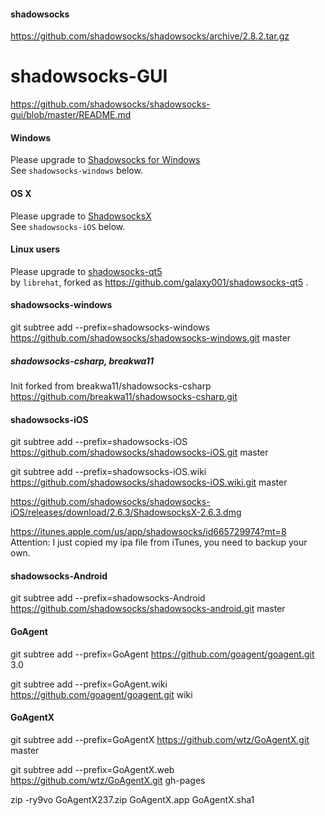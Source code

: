 #### shadowsocks

https://github.com/shadowsocks/shadowsocks/archive/2.8.2.tar.gz

shadowsocks-GUI
===============

https://github.com/shadowsocks/shadowsocks-gui/blob/master/README.md

#### Windows

Please upgrade to [Shadowsocks for Windows](https://github.com/clowwindy/shadowsocks-csharp)   
See `shadowsocks-windows` below.

#### OS X

Please upgrade to [ShadowsocksX](https://github.com/shadowsocks/shadowsocks-iOS/wiki/Shadowsocks-for-OSX-Help)   
See `shadowsocks-iOS` below.

#### Linux users

Please upgrade to [shadowsocks-qt5](https://github.com/librehat/shadowsocks-qt5)   
by `librehat`, forked as https://github.com/galaxy001/shadowsocks-qt5 .

#### shadowsocks-windows

git subtree add --prefix=shadowsocks-windows https://github.com/shadowsocks/shadowsocks-windows.git master

##### shadowsocks-csharp, breakwa11

Init forked from breakwa11/shadowsocks-csharp   
https://github.com/breakwa11/shadowsocks-csharp.git

#### shadowsocks-iOS

git subtree add --prefix=shadowsocks-iOS https://github.com/shadowsocks/shadowsocks-iOS.git master

git subtree add --prefix=shadowsocks-iOS.wiki https://github.com/shadowsocks/shadowsocks-iOS.wiki.git master

https://github.com/shadowsocks/shadowsocks-iOS/releases/download/2.6.3/ShadowsocksX-2.6.3.dmg

https://itunes.apple.com/us/app/shadowsocks/id665729974?mt=8   
Attention: I just copied my ipa file from iTunes, you need to backup your own.

#### shadowsocks-Android

git subtree add --prefix=shadowsocks-Android https://github.com/shadowsocks/shadowsocks-android.git master

#### GoAgent

git subtree add --prefix=GoAgent https://github.com/goagent/goagent.git 3.0

git subtree add --prefix=GoAgent.wiki https://github.com/goagent/goagent.git wiki


#### GoAgentX

git subtree add --prefix=GoAgentX https://github.com/wtz/GoAgentX.git master

git subtree add --prefix=GoAgentX.web https://github.com/wtz/GoAgentX.git gh-pages

zip -ry9vo GoAgentX237.zip GoAgentX.app GoAgentX.sha1

